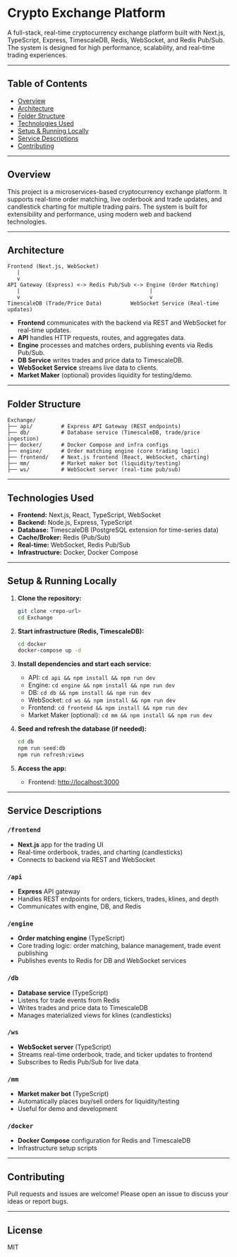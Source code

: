 # Crypto Exchange Platform

A full-stack, real-time cryptocurrency exchange platform built with Next.js, TypeScript, Express, TimescaleDB, Redis, WebSocket, and Redis Pub/Sub. The system is designed for high performance, scalability, and real-time trading experiences.

---

## Table of Contents
- [Overview](#overview)
- [Architecture](#architecture)
- [Folder Structure](#folder-structure)
- [Technologies Used](#technologies-used)
- [Setup & Running Locally](#setup--running-locally)
- [Service Descriptions](#service-descriptions)
- [Contributing](#contributing)

---

## Overview
This project is a microservices-based cryptocurrency exchange platform. It supports real-time order matching, live orderbook and trade updates, and candlestick charting for multiple trading pairs. The system is built for extensibility and performance, using modern web and backend technologies.

---

## Architecture

```
Frontend (Next.js, WebSocket)
   |
   v
API Gateway (Express) <-> Redis Pub/Sub <-> Engine (Order Matching)
   |                                         |
   v                                         v
TimescaleDB (Trade/Price Data)         WebSocket Service (Real-time updates)
```

- **Frontend** communicates with the backend via REST and WebSocket for real-time updates.
- **API** handles HTTP requests, routes, and aggregates data.
- **Engine** processes and matches orders, publishing events via Redis Pub/Sub.
- **DB Service** writes trades and price data to TimescaleDB.
- **WebSocket Service** streams live data to clients.
- **Market Maker** (optional) provides liquidity for testing/demo.

---

## Folder Structure

```
Exchange/
├── api/         # Express API Gateway (REST endpoints)
├── db/          # Database service (TimescaleDB, trade/price ingestion)
├── docker/      # Docker Compose and infra configs
├── engine/      # Order matching engine (core trading logic)
├── frontend/    # Next.js frontend (React, WebSocket, charting)
├── mm/          # Market maker bot (liquidity/testing)
├── ws/          # WebSocket server (real-time pub/sub)
```

---

## Technologies Used
- **Frontend:** Next.js, React, TypeScript, WebSocket
- **Backend:** Node.js, Express, TypeScript
- **Database:** TimescaleDB (PostgreSQL extension for time-series data)
- **Cache/Broker:** Redis (Pub/Sub)
- **Real-time:** WebSocket, Redis Pub/Sub
- **Infrastructure:** Docker, Docker Compose

---

## Setup & Running Locally

1. **Clone the repository:**
   ```bash
   git clone <repo-url>
   cd Exchange
   ```

2. **Start infrastructure (Redis, TimescaleDB):**
   ```bash
   cd docker
   docker-compose up -d
   ```

3. **Install dependencies and start each service:**
   - API: `cd api && npm install && npm run dev`
   - Engine: `cd engine && npm install && npm run dev`
   - DB: `cd db && npm install && npm run dev`
   - WebSocket: `cd ws && npm install && npm run dev`
   - Frontend: `cd frontend && npm install && npm run dev`
   - Market Maker (optional): `cd mm && npm install && npm run dev`

4. **Seed and refresh the database (if needed):**
   ```bash
   cd db
   npm run seed:db
   npm run refresh:views
   ```

5. **Access the app:**
   - Frontend: [http://localhost:3000](http://localhost:3000)

---

## Service Descriptions

### `/frontend`
- **Next.js** app for the trading UI
- Real-time orderbook, trades, and charting (candlesticks)
- Connects to backend via REST and WebSocket

### `/api`
- **Express** API gateway
- Handles REST endpoints for orders, tickers, trades, klines, and depth
- Communicates with engine, DB, and Redis

### `/engine`
- **Order matching engine** (TypeScript)
- Core trading logic: order matching, balance management, trade event publishing
- Publishes events to Redis for DB and WebSocket services

### `/db`
- **Database service** (TypeScript)
- Listens for trade events from Redis
- Writes trades and price data to TimescaleDB
- Manages materialized views for klines (candlesticks)

### `/ws`
- **WebSocket server** (TypeScript)
- Streams real-time orderbook, trade, and ticker updates to frontend
- Subscribes to Redis Pub/Sub for live data

### `/mm`
- **Market maker bot** (TypeScript)
- Automatically places buy/sell orders for liquidity/testing
- Useful for demo and development

### `/docker`
- **Docker Compose** configuration for Redis and TimescaleDB
- Infrastructure setup scripts

---

## Contributing
Pull requests and issues are welcome! Please open an issue to discuss your ideas or report bugs.

---

## License
MIT 